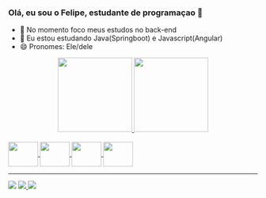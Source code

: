 ### Olá, eu sou o Felipe, estudante de programaçao 👋


- 🔭 No momento foco meus estudos no back-end
- 🌱 Eu estou estudando Java(Springboot) e Javascript(Angular)
- 😄 Pronomes: Ele/dele

<div align="center">
  <a href="https://github.com/FelipeSousa366">
  <img height="150em" src="https://github-readme-stats.vercel.app/api?username=FelipeSousa366&show_icons=true&theme=dark&include_all_commits=true&count_private=true"/>
  <img height="150em" src="https://github-readme-stats.vercel.app/api/top-langs/?username=FelipeSousa366&layout=compact&langs_count=7&theme=dark"/>
</div>
<div style="display: inline_block"><br> 
  <img align="center" height="50" width="60"  src="https://cdn.jsdelivr.net/gh/devicons/devicon/icons/python/python-original-wordmark.svg" />
  <img align="center" height="50" width="60" src="https://cdn.jsdelivr.net/gh/devicons/devicon/icons/django/django-plain-wordmark.svg" />
  <img align="center" height="50" width="60" src="https://cdn.jsdelivr.net/gh/devicons/devicon/icons/html5/html5-original-wordmark.svg" />
  <img align="center" height="50" width="60" src="https://cdn.jsdelivr.net/gh/devicons/devicon/icons/css3/css3-plain-wordmark.svg" />
</div>

<hr>

<div>
   <a href="https://instagram.com/felipe.sousa366" target="_blank"><img src="https://img.shields.io/badge/-Instagram-%23E4405F?style=for-the-badge&logo=instagram&logoColor=white" target="_blank"></a>
  <a href = "mailto:felipe36603466@gmail.com"><img src="https://img.shields.io/badge/-Gmail-%23333?style=for-the-badge&logo=gmail&logoColor=white" 
  target="_blank">   </a>
  <a href="https://www.linkedin.com/in/antonio-felipe-de-sousa-777951220" target="_blank"><img src="https://img.shields.io/badge/-LinkedIn-%230077B5?style=for-the-badge&logo=linkedin&logoColor=white" target="_blank"></a> 
</div>

          
